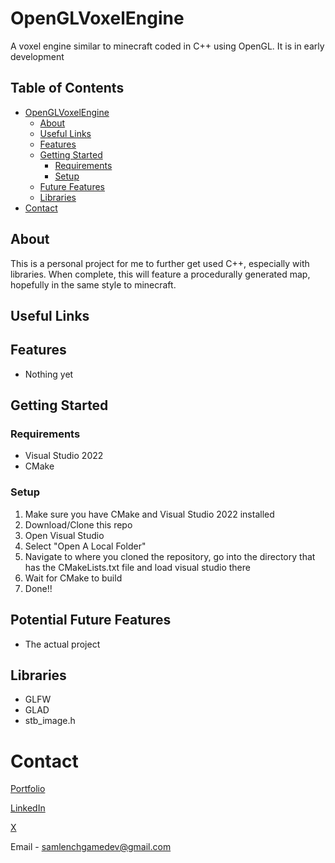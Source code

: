 # OpenGLVoxelEngine
A voxel engine similar to minecraft coded in C++ using OpenGL. It is in early development
## Table of Contents
- [OpenGLVoxelEngine](#openglvoxelengine)
  * [About](#about)
  * [Useful Links](#useful-links)
  * [Features](#features)
  * [Getting Started](#getting-started)
    + [Requirements](#requirements)
    + [Setup](#setup)
  * [Future Features](#potential-future-features)
  * [Libraries](#libraries)
- [Contact](#contact)

## About
This is a personal project for me to further get used C++, especially with libraries. When complete, this will feature a procedurally generated map, hopefully in the same style to minecraft.
## Useful Links

## Features
 - Nothing yet

## Getting Started

### Requirements

 - Visual Studio 2022
 - CMake

### Setup
 1. Make sure you have CMake and Visual Studio 2022 installed
 2. Download/Clone this repo
 3. Open Visual Studio
 4. Select "Open A Local Folder"
 5. Navigate to where you cloned the repository, go into the directory that has the CMakeLists.txt file and load visual studio there
 6. Wait for CMake to build
 7. Done!!

## Potential Future Features
 - The actual project

## Libraries
 - GLFW
 - GLAD
 - stb_image.h
# Contact
[Portfolio](https://lenchsam.com)

[LinkedIn](https://www.linkedin.com/in/sam-lench-8586b6279/)

[X](https://x.com/SamLenchGameDev)

Email - samlenchgamedev@gmail.com

